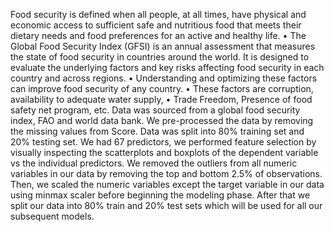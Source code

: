 Food security is defined when all people, 
at all times, have physical and economic 
access to sufficient safe and nutritious 
food that meets their dietary needs and 
food preferences for an active and 
healthy life.
• The Global Food Security Index (GFSI) 
is an annual assessment that measures 
the state of food security in countries 
around the world. It is designed to 
evaluate the underlying factors and key 
risks affecting food security in each 
country and across regions. 
• Understanding and optimizing these 
factors can improve food security of any 
country.
• These factors are corruption, availability 
to adequate water supply,
• Trade Freedom, Presence of food safety 
net program, etc.
Data was sourced from a global food security index, FAO and world data bank.
We pre-processed the data by removing the missing values from Score.
Data was split into 80% training set and 20% testing set.
We had 67 predictors, we performed feature selection by visually inspecting the 
scatterplots and boxplots of the dependent variable vs the individual predictors.
We removed the outliers 
from all numeric variables 
in our data by removing 
the top and bottom 2.5% 
of observations.
Then, we scaled the 
numeric variables except 
the target variable in our 
data using minmax scaler 
before beginning the 
modeling phase.
After that we split our data 
into 80% train and 20% 
test sets which will be 
used for all our 
subsequent models.
